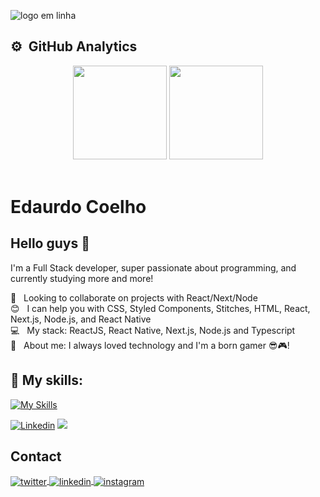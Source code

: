 ![logo em linha](https://github.com/oducoelho/oducoelho/assets/104034703/5f829b5d-20d5-4396-896c-4a14879b8e2c)

## ⚙️ &nbsp;GitHub Analytics

<div align="center">

<img height="150" src="https://github-readme-stats.vercel.app/api?username=oducoelho&theme=dark&hide_border=true&include_all_commits=true&count_private=true&text_color=fff&icon_color=fff&title_color=fff&bg_color=0d1117&show_icons=true">
<img height="150" src="https://github-readme-stats.vercel.app/api/top-langs/?username=oducoelho&theme=dark&hide_border=true&include_all_commits=true&count_private=true&layout=compact&text_color=fff&icon_color=fff&title_color=fff&bg_color=0d1117&show_icons=true">

</div>
</br>

# Edaurdo Coelho

## Hello guys 👋
I'm a Full Stack developer, super passionate about programming, and currently studying more and more!

 :purple_heart: &nbsp; Looking to collaborate on projects with React/Next/Node
 <br/> :blush: &nbsp; I can help you with CSS, Styled Components, Stitches, HTML, React, Next.js, Node.js, and React Native
 <br/> :computer: &nbsp; My stack: ReactJS, React Native, Next.js, Node.js and Typescript
 <br/> 💬  &nbsp; About me: I always loved technology and I'm a born gamer 😎🎮!
  
  
## 🚀 My skills:

[![My Skills](https://skillicons.dev/icons?i=react,nextjs,tailwindcss,ts,html,css,js,sass,redux,nodejs,prisma)](https://skillicons.dev)
<div>

  <a target="_blanck"> [![Linkedin](https://img.shields.io/badge/-LinkedIn-1d1f21?style=for-the-badge&logo=linkedin&logoColor=white)](https://www.linkedin.com/in/eduardo-coelho-568226207/)</a>
  <img src="https://komarev.com/ghpvc/?username=oducoelho&style=for-the-badge&color=1d1f21"/>
  
</div>

## Contact
<p>
<a href="https://twitter.com/du_coelho2" target="_blank">
  <img align="center" src="https://img.shields.io/badge/-du_coelho2-05122A?style=flat&logo=twitter&color=1d1f21" alt="twitter"/>  
</a>
<a href="https://www.linkedin.com/in/eduardo-coelho-568226207/" target="_blank">
  <img align="center" src="https://img.shields.io/badge/-Eduardo Coelho-05122A?style=flat&logo=linkedin&color=1d1f21" alt="linkedin"/>
</a>
<a href="https://instagram.com/oducoelho" target="_blank">
 <img align="center" src="https://img.shields.io/badge/-oducoelho-05122A?style=flat&logo=instagram&color=1d1f21" alt="instagram"/>
</a>
</p>
